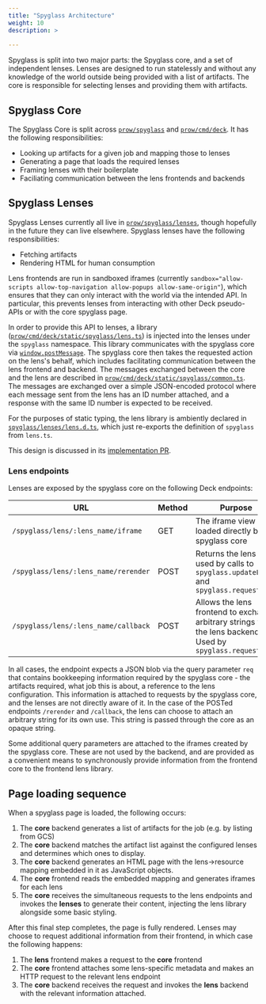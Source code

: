 ```yaml
---
title: "Spyglass Architecture"
weight: 10
description: >
  
---
```


Spyglass is split into two major parts: the Spyglass core, and a set of independent lenses.
Lenses are designed to run statelessly and without any knowledge of the world outside being
provided with a list of artifacts. The core is responsible for selecting lenses and providing them
with artifacts.

## Spyglass Core

The Spyglass Core is split across [`prow/spyglass`](https://github.com/kubernetes-sigs/prow/tree/main/pkg/spyglass) and [`prow/cmd/deck`](https://github.com/kubernetes-sigs/prow/tree/main/cmd/deck). It has
the following responsibilities:

- Looking up artifacts for a given job and mapping those to lenses
- Generating a page that loads the required lenses
- Framing lenses with their boilerplate
- Faciliating communication between the lens frontends and backends

## Spyglass Lenses

Spyglass Lenses currently all live in [`prow/spyglass/lenses`](https://github.com/kubernetes-sigs/prow/tree/main/pkg/spyglass/lenses), though hopefully in the
future they can live elsewhere. Spyglass lenses have the following responsibilities:

- Fetching artifacts
- Rendering HTML for human consumption

Lens frontends are run in sandboxed iframes (currently `sandbox="allow-scripts allow-top-navigation
allow-popups allow-same-origin"`), which ensures that they can only interact with the world via the
intended API. In particular, this prevents lenses from interacting with other Deck pseudo-APIs or with
the core spyglass page.

In order to provide this API to lenses, a library
([`prow/cmd/deck/static/spyglass/lens.ts`](https://github.com/kubernetes-sigs/prow/blob/main/prow/cmd/deck/static/spyglass/lens.ts)) is injected into
the lenses under the `spyglass` namespace. This library communicates with the spyglass core via
[`window.postMessage`](https://developer.mozilla.org/en-US/docs/Web/API/Window/postMessage). The
spyglass core then takes the requested action on the lens's behalf, which includes facilitating
communication between the lens frontend and backend. The messages exchanged between the core and the
lens are described in [`prow/cmd/deck/static/spyglass/common.ts`](https://github.com/kubernetes-sigs/prow/blob/main/prow/cmd/deck/static/spyglass/common.ts).
The messages are exchanged over a simple JSON-encoded protocol where each message sent from the lens
has an ID number attached, and a response with the same ID number is expected to be received.

For the purposes of static typing, the lens library is ambiently declared in
[`spyglass/lenses/lens.d.ts`](https://github.com/kubernetes-sigs/prow/blob/main/prow/spyglass/lenses/lens.d.ts), which just re-exports the definition of
`spyglass` from `lens.ts`.

This design is discussed in its [implementation PR](https://github.com/kubernetes/test-infra/pull/10208).

### Lens endpoints

Lenses are exposed by the spyglass core on the following Deck endpoints:

| URL | Method | Purpose |
|---|---|---|
| `/spyglass/lens/:lens_name/iframe` | GET | The iframe view loaded directly by the spyglass core |
| `/spyglass/lens/:lens_name/rerender` | POST | Returns the lens `body`, used by calls to `spyglass.updatePage` and `spyglass.requestPage` |
| `/spyglass/lens/:lens_name/callback` | POST | Allows the lens frontend to exchange arbitrary strings with the lens backend. Used by `spyglass.request()` |

In all cases, the endpoint expects a JSON blob via the query parameter `req` that contains
bookkeeping information required by the spyglass core - the artifacts required, what job this is
about, a reference to the lens configuration. This information is attached to requests by the
spyglass core, and the lenses are not directly aware of it. In the case of the POSTed endpoints
`/rerender` and `/callback`, the lens can choose to attach an arbitrary string for its own use. This
string is passed through the core as an opaque string.

Some additional query parameters are attached to the iframes created by the spyglass core. These are
not used by the backend, and are provided as a convenient means to synchronously provide information
from the frontend core to the frontend lens library.

## Page loading sequence

When a spyglass page is loaded, the following occurs:

1. The **core** backend generates a list of artifacts for the job (e.g. by listing from GCS)
1. The **core** backend matches the artifact list against the configured lenses and determines which ones to
   display.
1. The **core** backend generates an HTML page with the lens->resource mapping embedded in it as JavaScript
   objects.
1. The **core** frontend reads the embedded mapping and generates iframes for each lens
1. The **core** receives the simultaneous requests to the lens endpoints and invokes the **lenses**
   to generate their content, injecting the lens library alongside some basic styling.

After this final step completes, the page is fully rendered. Lenses may choose to request additional
information from their frontend, in which case the following happens:

1. The **lens** frontend makes a request to the **core** frontend
1. The **core** frontend attaches some lens-specific metadata and makes an HTTP request to the
   relevant lens endpoint
1. The **core** backend receives the request and invokes the **lens** backend with the relevant
   information attached.
